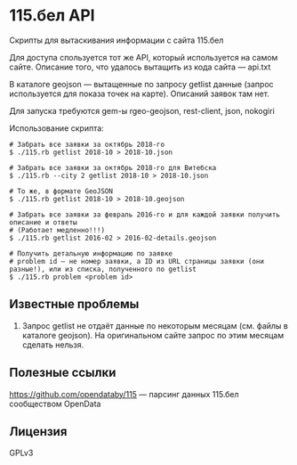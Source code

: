 # 115.бел API

Скрипты для вытаскивания информации с сайта 115.бел

Для доступа спользуется тот же API, который используется на самом сайтe. Описание того, что удалось вытащить из кода сайта — api.txt

В каталоге geojson — вытащенные по запросу getlist данные (запрос используется для показа точек на карте). Описаний заявок там нет.

Для запуска требуются gem-ы rgeo-geojson, rest-client, json, nokogiri

Использование скрипта:

    # Забрать все заявки за октябрь 2018-го
    $ ./115.rb getlist 2018-10 > 2018-10.json

    # Забрать все заявки за октябрь 2018-го для Витебска
    $ ./115.rb --city 2 getlist 2018-10 > 2018-10.json

    # То же, в формате GeoJSON
    $ ./115.rb getlist 2018-10 > 2018-10.geojson

    # Забрать все заявки за февраль 2016-го и для каждой заявки получить описание и ответы
    # (Работает медленно!!!)
    $ ./115.rb getlist 2016-02 > 2016-02-details.geojson

    # Получить детальную информацию по заявке
    # problem id — не номер заявки, а ID из URL страницы заявки (они разные!), или из списка, полученного по getlist
    $ ./115.rb problem <problem id>

## Известные проблемы

1. Запрос getlist не отдаёт данные по некоторым месяцам (см. файлы в каталоге geojson). На оригинальном сайте запрос по этим месяцам сделать нельзя.

## Полезные ссылки

https://github.com/opendataby/115 — парсинг данных 115.бел сообществом OpenData

## Лицензия
GPLv3
